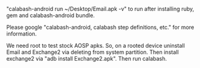 "calabash-android run ~/Desktop/Email.apk -v" to run after installing ruby, gem and calabash-android bundle.

Please google "calabash-android, calabash step definitions, etc." for more information.

We need root to test stock AOSP apks. So, on a rooted device uninstall Email and Exchange2 via deleting from system partition. Then install exchange2 via "adb install Exchange2.apk". Then run calabash.
